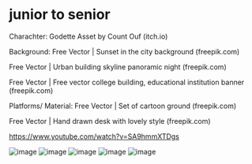 # junior to senior
 Charachter: Godette Asset by Count Ouf (itch.io)

Background: Free Vector | Sunset in the city background (freepik.com)

Free Vector | Urban building skyline panoramic night (freepik.com)


Free Vector | Free vector college building, educational institution banner (freepik.com)


Platforms/ Material: Free Vector | Set of cartoon ground (freepik.com)

Free Vector | Hand drawn desk with lovely style (freepik.com)


https://www.youtube.com/watch?v=SA9hmmXTDgs

![image](https://github.com/AhmTD/junior_to_senior/assets/104300902/0e4a026a-782c-4c45-aa38-7bdeb2c47913)
![image](https://github.com/AhmTD/junior_to_senior/assets/104300902/bacc26cf-7dd7-48ab-ac14-c6ff310537ee)
![image](https://github.com/AhmTD/junior_to_senior/assets/104300902/6d1d0443-1256-4bf3-822d-09d61d50d101)
![image](https://github.com/AhmTD/junior_to_senior/assets/104300902/51ee5679-6485-4b88-9305-d3aaef733218)
![image](https://github.com/AhmTD/junior_to_senior/assets/104300902/d728fa44-eff4-4b5b-9c2a-1b0095e85b3a)




